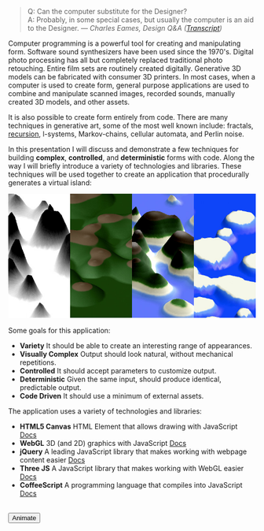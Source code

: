
> Q: Can the computer substitute for the Designer? <br/>
> A: Probably, in some special cases, but usually the computer is an aid to the Designer.
> <cite>— Charles Eames, Design Q&A ([Transcript](http://markwunsch.com/blog/2008/09/27/design-q-a-with-charles-eames.html))</cite>

Computer programming is a powerful tool for creating and manipulating form. Software sound synthesizers have been used since the 1970's. Digital photo processing has all but completely replaced traditional photo retouching. Entire film sets are routinely created digitally. Generative 3D models can be fabricated with consumer 3D printers. In most cases, when a computer is used to create form, general purpose applications are used to combine and manipulate scanned images, recorded sounds, manually created 3D models, and other assets.

It is also possible to create form entirely from code. There are many techniques in generative art, some of the most well known include: fractals, [recursion](http://recursivedrawing.com/), l-systems, Markov-chains, cellular automata, and Perlin noise.

In this presentation I will discuss and demonstrate a few techniques for building **complex**, **controlled**, and **deterministic** forms with code. Along the way I will briefly introduce a variety of technologies and libraries. These techniques will be used together to create an application that procedurally generates a virtual island:

<img class="figure" alt="island samples" src="images/island_samples.jpg" />

Some goals for this application:

- **Variety** It should be able to create an interesting range of appearances.
- **Visually Complex** Output should look natural, without mechanical repetitions.
- **Controlled** It should accept parameters to customize output.
- **Deterministic** Given the same input, should produce identical, predictable output.
- **Code Driven** It should use a minimum of external assets.


The application uses a variety of technologies and libraries:

- **HTML5 Canvas** HTML Element that allows drawing with JavaScript [Docs](https://developer.mozilla.org/en-US/docs/HTML/Canvas)
- **WebGL** 3D (and 2D) graphics with JavaScript [Docs](https://developer.mozilla.org/en-US/docs/Web/WebGL)
- **jQuery** A leading JavaScript library that makes working with webpage content easier [Docs](http://jquery.com/)
- **Three JS** A JavaScript library that makes working with WebGL easier [Docs](http://threejs.org/)
- **CoffeeScript** A programming language that compiles into JavaScript [Docs](http://coffeescript.org/)


<div id="setup-demo" class="demo"><img src="images/2x1.png" /></div>
<div class = "demo-controls">
    <button id="setup-demo-button-animate">Animate</button>
</div>
<script type="text/coffeescript" src="scripts/setup_threejs.coffee"></script>
